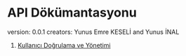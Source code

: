# API Dökümantasyonu

version: 0.0.1
creators: Yunus Emre KESELİ and Yunus İNAL

1. [Kullanıcı Doğrulama ve Yönetimi](auth.md)

